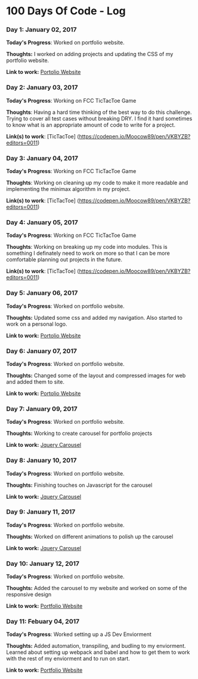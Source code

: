 # 100 Days Of Code - Log

### Day 1: January 02, 2017 

**Today's Progress**: Worked on portfolio website.

**Thoughts:** I worked on adding projects and updating the CSS of my portfolio website.

**Link to work:** [Portolio Website](https://github.com/Moocow89/Moocow89.github.io/commit/52329465882cdc1cef1a64ccb751c7173fc070d9)


### Day 2: January 03, 2017 

**Today's Progress**: Working on FCC TicTacToe Game

**Thoughts**: Having a hard time thinking of the best way to do this challenge. Trying to cover all test cases without breaking DRY. I find it hard sometimes to know what is an appropriate amount of code to write for a project.

**Link(s) to work**: [TicTacToe] (https://codepen.io/Moocow89/pen/VKBYZB?editors=0011)


### Day 3: January 04, 2017 

**Today's Progress**: Working on FCC TicTacToe Game

**Thoughts**: Working on cleaning up my code to make it more readable and implementing the minimax algorithm in my project.

**Link(s) to work**: [TicTacToe] (https://codepen.io/Moocow89/pen/VKBYZB?editors=0011)


### Day 4: January 05, 2017 

**Today's Progress**: Working on FCC TicTacToe Game

**Thoughts**: Working on breaking up my code into modules. This is something I definately need to work on more so that I can be more comfortable planning out projects in the future.

**Link(s) to work**: [TicTacToe] (https://codepen.io/Moocow89/pen/VKBYZB?editors=0011)


### Day 5: January 06, 2017 

**Today's Progress**: Worked on portfolio website.

**Thoughts:** Updated some css and added my navigation. Also started to work on a personal logo.

**Link to work:** [Portolio Website](https://github.com/Moocow89/Moocow89.github.io/commit/ce3956e385b85e7c5affa5b53adf9e4d5ee47d56)


### Day 6: January 07, 2017 

**Today's Progress**: Worked on portfolio website.

**Thoughts:** Changed some of the layout and compressed images for web and added them to site.

**Link to work:** [Portolio Website](https://github.com/Moocow89/Moocow89.github.io/commit/f73d01fbf26c5e66d40eecc61f3d21eadd9c2b12)


### Day 7: January 09, 2017 

**Today's Progress**: Worked on portfolio website.

**Thoughts:** Working to create carousel for portfolio projects

**Link to work:** [Jquery Carousel](https://codepen.io/Moocow89/pen/PWqLGW?editors=1111)


### Day 8: January 10, 2017 

**Today's Progress**: Worked on portfolio website.

**Thoughts:** Finishing touches on Javascript for the carousel

**Link to work:** [Jquery Carousel](https://codepen.io/Moocow89/pen/PWqLGW?editors=1111)


### Day 9: January 11, 2017 

**Today's Progress**: Worked on portfolio website.

**Thoughts:** Worked on different animations to polish up the carousel

**Link to work:** [Jquery Carousel](https://codepen.io/Moocow89/pen/PWqLGW?editors=1111)

### Day 10: January 12, 2017 

**Today's Progress**: Worked on portfolio website.

**Thoughts:** Added the carousel to my website and worked on some of the responsive design 

**Link to work:** [Portfolio Website](https://github.com/Moocow89/Moocow89.github.io/commit/1954fe1d9138790ec51b52c1f5563f3fc172f558)

### Day 11: Febuary 04, 2017 

**Today's Progress**: Worked setting up a JS Dev Enviorment

**Thoughts:** Added automation, transpiling, and budling to my enviorment. Learned about setting up webpack and babel and how to get them to work with the rest of my enviorment and to run on start.

**Link to work:** [Portfolio Website](https://github.com/Moocow89/Moocow89.github.io/commit/1954fe1d9138790ec51b52c1f5563f3fc172f558)
